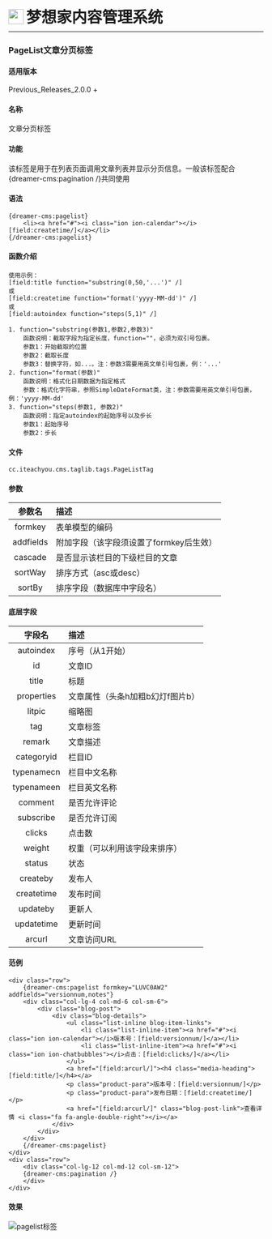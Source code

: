 <div style="display: flex;">
	<img src="https://oss.iteachyou.cc/logo.png" height="30" />
	<div style="margin-left: 5px; font-size: 30px; line-height: 30px; font-weight: bold;">梦想家内容管理系统</div>
</div>

----------
### PageList文章分页标签

#### 适用版本
<p>
Previous_Releases_2.0.0 + 
</p>

#### 名称
<p>
文章分页标签
</p>

#### 功能
<p>
该标签是用于在列表页面调用文章列表并显示分页信息。一般该标签配合{dreamer-cms:pagination /}共同使用
</p>

#### 语法
```html?linenums
{dreamer-cms:pagelist}
	<li><a href="#"><i class="ion ion-calendar"></i>[field:createtime/]</a></li>
{/dreamer-cms:pagelist}
```

#### 函数介绍
```html?linenums
使用示例：
[field:title function="substring(0,50,'...')" /]
或
[field:createtime function="format('yyyy-MM-dd')" /]
或
[field:autoindex function="steps(5,1)" /]

1. function="substring(参数1,参数2,参数3)"
    函数说明：截取字段为指定长度，function=""，必须为双引号包裹。
    参数1：开始截取的位置
    参数2：截取长度
    参数3：替换字符，如...。注：参数3需要用英文单引号包裹，例：'...'
2. function="format(参数)"
    函数说明：格式化日期数据为指定格式
    参数：格式化字符串，参照SimpleDateFormat类，注：参数需要用英文单引号包裹，例：'yyyy-MM-dd'
3. function="steps(参数1, 参数2)"
    函数说明：指定autoindex的起始序号以及步长
    参数1：起始序号
    参数2：步长
```

#### 文件
```java?linenums
cc.iteachyou.cms.taglib.tags.PageListTag
```

#### 参数
参数名|描述
:--:|:--
formkey|表单模型的编码
addfields|附加字段（该字段须设置了formkey后生效）
cascade|是否显示该栏目的下级栏目的文章
sortWay|排序方式（asc或desc）
sortBy|排序字段（数据库中字段名）

#### 底层字段
字段名|描述
:--:|:--
autoindex|序号（从1开始）
id|文章ID
title|标题
properties|文章属性（头条h加粗b幻灯f图片b）
litpic|缩略图
tag|文章标签
remark|文章描述
categoryid|栏目ID
typenamecn|栏目中文名称
typenameen|栏目英文名称
comment|是否允许评论
subscribe|是否允许订阅
clicks|点击数
weight|权重（可以利用该字段来排序）
status|状态
createby|发布人
createtime|发布时间
updateby|更新人
updatetime|更新时间
arcurl|文章访问URL

#### 范例
```html?linenums
<div class="row">
	{dreamer-cms:pagelist formkey="LUVC0AW2" addfields="versionnum,notes"}
	<div class="col-lg-4 col-md-6 col-sm-6">
		<div class="blog-post">
			<div class="blog-details">
				<ul class="list-inline blog-item-links">
					<li class="list-inline-item"><a href="#"><i class="ion ion-calendar"></i>版本号：[field:versionnum/]</a></li>
					<li class="list-inline-item"><a href="#"><i class="ion ion-chatbubbles"></i>点击：[field:clicks/]</a></li>
				</ul>
				<a href="[field:arcurl/]"><h4 class="media-heading">[field:title/]</h4></a>
				<p class="product-para">版本号：[field:versionnum/]</p>
				<p class="product-para">发布日期：[field:createtime/]</p>
				<a href="[field:arcurl/]" class="blog-post-link">查看详情 <i class="fa fa-angle-double-right"></i></a>
			</div>
		</div>
	</div>
	{/dreamer-cms:pagelist}
</div>
<div class="row">
	<div class="col-lg-12 col-md-12 col-sm-12">
	{dreamer-cms:pagination /}
	</div>
</div>
```

#### 效果
![pagelist标签](https://oss.iteachyou.cc/20190820101533.png "pagelist标签")
